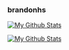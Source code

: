 ### brandonhs

[![My Github Stats](https://github-readme-stats.vercel.app/api?username=brandonhs)](https://github.com/anuraghazra/github-readme-stats)

[![My Github Stats](https://github-readme-stats.vercel.app/api/top-langs/?username=brandonhs)](https://github.com/anuraghazra/github-readme-stats)
